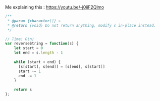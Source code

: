 Me explaining this : https://youtu.be/-j0iiF2Qlmo


```js
/**
 * @param {character[]} s
 * @return {void} Do not return anything, modify s in-place instead.
 */

// Time: O(n)
var reverseString = function(s) {
    let start = 0
    let end = s.length - 1
    
    while (start < end) {
      [s[start], s[end]] = [s[end], s[start]]
      start += 1
      end -= 1
    }
  
    return s
};
```
